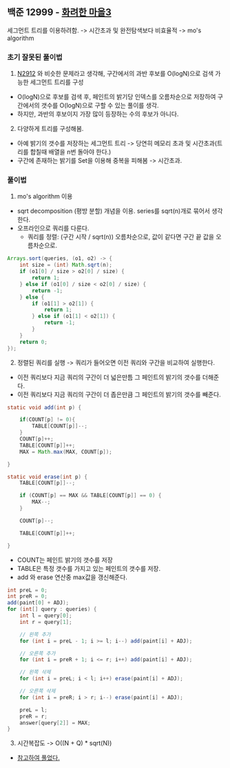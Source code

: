 ## 백준 12999 - [화려한 마을3](https://www.acmicpc.net/problem/12999)


세그먼트 트리를 이용하려함. -> 시간초과 및 완전탐색보다 비효율적 -> mo's algorithm

### 초기 잘못된 풀이법

1. [N2912](../n2912) 와 비슷한 문제라고 생각해, 구간에서의 과반 후보를 O(logN)으로 검색 가능한 세그먼트 트리를 구성
- O(logN)으로 후보를 검색 후, 페인트의 밝기당 인덱스를 오름차순으로 저장하여 구간에서의 갯수를 O(logN)으로 구할 수 있는 풀이를 생각.
- 하지만, 과반의 후보이지 가장 많이 등장하는 수의 후보가 아니다.

2. 다양하게 트리를 구성해봄.
- 아예 밝기의 갯수를 저장하는 세그먼트 트리 -> 당연히 메모리 초과 및 시간초과(트리를 합칠때 배열을 n번 돌아야 한다.)
- 구간에 존재하는 밝기를 Set을 이용해 중복을 피해봄 -> 시간초과. 


### 풀이법

1. mo's algorithm 이용
- sqrt decomposition (평방 분할) 개념을 이용. series를 sqrt(n)개로 묶어서 생각한다.
- 오프라인으로 쿼리를 다룬다.
  - 쿼리를 정렬: (구간 시작 / sqrt(n)) 오름차순으로, 값이 같다면 구간 끝 값을 오름차순으로.

~~~JAVA
Arrays.sort(queries, (o1, o2) -> {
    int size = (int) Math.sqrt(n);
    if (o1[0] / size > o2[0] / size) {
        return 1;
    } else if (o1[0] / size < o2[0] / size) {
        return -1;
    } else {
        if (o1[1] > o2[1]) {
            return 1;
        } else if (o1[1] < o2[1]) {
            return -1;
        }
    }
    return 0;
});
~~~

2. 정렬된 쿼리를 실행 -> 쿼리가 들어오면 이전 쿼리와 구간을 비교하여 실행한다.

- 이전 쿼리보다 지금 쿼리의 구간이 더 넓은만틈 그 페인트의 밝기의 갯수를 더해준다.
- 이전 쿼리보다 지금 쿼리의 구간이 더 좁은만큼 그 페인트의 밝기의 갯수를 빼준다.

~~~JAVA
static void add(int p) {

    if(COUNT[p] != 0){
        TABLE[COUNT[p]]--;
    }
    COUNT[p]++;
    TABLE[COUNT[p]]++;
    MAX = Math.max(MAX, COUNT[p]);

}

static void erase(int p) {
    TABLE[COUNT[p]]--;

    if (COUNT[p] == MAX && TABLE[COUNT[p]] == 0) {
        MAX--;
    }

    COUNT[p]--;

    TABLE[COUNT[p]]++;

}
~~~

- COUNT는 페인트 밝기의 갯수를 저장
- TABLE은 특정 갯수를 가지고 있는 페인트의 갯수를 저장.
- add 와 erase 연산중 max값을 갱신해준다. 


~~~JAVA
int preL = 0;
int preR = 0;
add(paint[0] + ADJ);
for (int[] query : queries) {
    int l = query[0];
    int r = query[1];

    // 왼쪽 추가
    for (int i = preL - 1; i >= l; i--) add(paint[i] + ADJ);

    // 오른쪽 추가
    for (int i = preR + 1; i <= r; i++) add(paint[i] + ADJ);

    // 왼쪽 삭제
    for (int i = preL; i < l; i++) erase(paint[i] + ADJ);

    // 오른쪽 삭제
    for (int i = preR; i > r; i--) erase(paint[i] + ADJ);

    preL = l;
    preR = r;
    answer[query[2]] = MAX;
}
~~~

3. 시간복잡도 -> O((N + Q) * sqrt(N))
- [참고하여 풀었다.](https://www.weeklyps.com/entry/%EB%AA%A8%EC%8A%A4-%EC%95%8C%EA%B3%A0%EB%A6%AC%EC%A6%98-Mos-algorithm)